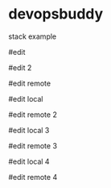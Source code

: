 # devopsbuddy
stack example

#edit

#edit 2

#edit remote

#edit local

#edit remote 2

#edit local 3

#edit remote 3

#edit local 4

#edit remote 4

